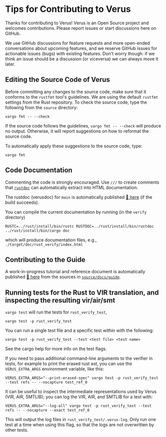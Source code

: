 # Tips for Contributing to Verus

Thanks for contributing to Verus!  Verus is an Open Source project and welcomes
contributions.  Please report issues or start discussions here on GitHub.

We use GitHub discussions for feature requests and more open-ended conversations about
upcoming features, and we reserve GitHub issues for actionable issues (bugs) with
existing features. Don't worry though: if we think an issue should be a discussion (or
viceversa) we can always move it later.

## Editing the Source Code of Verus

Before committing any changes to the source code,
make sure that it conforms to the `rustfmt` tool's guidelines.
We are using the default `rustfmt` settings from the Rust repository.
To check the source code, type the following from the `source` directory:

```
vargo fmt -- --check
```

If the source code follows the guidelines, `vargo fmt -- --check` will produce no output.
Otherwise, it will report suggestions on how to reformat the source code.

To automatically apply these suggestions to the source code, type:

```
vargo fmt
```

## Code Documentation

Commenting the code is strongly encouraged.  Use `///` to create comments
that [`rustdoc`](https://doc.rust-lang.org/rustdoc/what-is-rustdoc.html) can
automatically extract into HTML documentation.

The rustdoc (verusdoc) for `main` is automatically published
[📖 here](https://verus-lang.github.io/verus/verusdoc/vstd/) (if the build succeeds).

You can compile the current documentation by running (in the `verify` directory)
```
RUSTC=../rust/install/bin/rustc RUSTDOC=../rust/install/bin/rustdoc ../rust/install/bin/cargo doc 
```
which will produce documentation files, e.g., `./target/doc/rust_verify/index.html`

## Contributing to the Guide

A work-in-progress tutorial and reference document is automatically published
[📖 here](https://verus-lang.github.io/verus/guide/) from the sources in
[`source/docs/guide`](./source/docs/guide).

## Running tests for the Rust to VIR translation, and inspecting the resulting vir/air/smt

`vargo test` will run the tests for `rust_verify_test`,

```
vargo test -p rust_verify_test
```

You can run a single test file and a specific test within with the following:

```
vargo test -p rust_verify_test --test <test file> <test name>
```

See the cargo help for more info on the test flags.

If you need to pass additional command-line arguments to the verifier in tests, for example to print the
erased rust ast, you can use the `VERUS_EXTRA_ARGS` environment variable, like this:

```
VERUS_EXTRA_ARGS="--print-erased-spec" vargo test -p rust_verify_test --test refs -- --nocapture test_ref_0
```

It can be useful to inspect the intermediate representations used by Verus (VIR, AIR, SMTLIB);
you can log the VIR, AIR, and SMTLIB for a test with:

```
VERUS_EXTRA_ARGS="--log-all" vargo test -p rust_verify_test --test refs -- --nocapture --exact test_ref_0
```

This will output the log files in `rust_verify_test/.verus-log`. Only run one test at
a time when using this flag, so that the logs are not overwritten by other tests.
